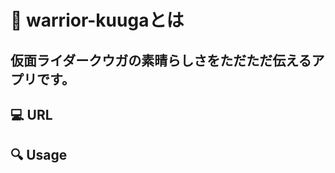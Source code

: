 # :thought_balloon: warrior-kuugaとは
仮面ライダークウガの素晴らしさをただただ伝えるアプリです。
---
## :computer: URL

## :mag: Usage
